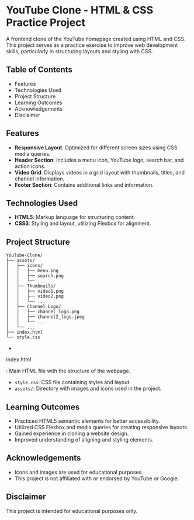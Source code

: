 # YouTube Clone - HTML & CSS Practice Project

A frontend clone of the YouTube homepage created using HTML and CSS. This project serves as a practice exercise to improve web development skills, particularly in structuring layouts and styling with CSS.

## Table of Contents

- Features
- Technologies Used
- Project Structure
- Learning Outcomes
- Acknowledgements
- Disclaimer

## Features

- **Responsive Layout**: Optimized for different screen sizes using CSS media queries.
- **Header Section**: Includes a menu icon, YouTube logo, search bar, and action icons.
- **Video Grid**: Displays videos in a grid layout with thumbnails, titles, and channel information.
- **Footer Section**: Contains additional links and information.

## Technologies Used

- **HTML5**: Markup language for structuring content.
- **CSS3**: Styling and layout, utilizing Flexbox for alignment.


## Project Structure

```
YouTube-Clone/
├── assets/
│   ├── icons/
│   │   ├── menu.png
│   │   ├── search.png
│   │   └── ...
│   ├── Thumbnails/
│   │   ├── video1.png
│   │   ├── video2.png
│   │   └── ...
│   ├── Channel_Logo/
│   │   ├── channel_logo.png
│   │   ├── channel2_logo.jpeg
│   │   └── ...
│   └── ...
├── index.html
└── style.css
```

- 

index.html

: Main HTML file with the structure of the webpage.
- `style.css`: CSS file containing styles and layout.
- `assets/`: Directory with images and icons used in the project.

## Learning Outcomes

- Practiced HTML5 semantic elements for better accessibility.
- Utilized CSS Flexbox and media queries for creating responsive layouts.
- Gained experience in cloning a website design.
- Improved understanding of aligning and styling elements.

## Acknowledgements

- Icons and images are used for educational purposes.
- This project is not affiliated with or endorsed by YouTube or Google.

## Disclaimer

This project is intended for educational purposes only.

